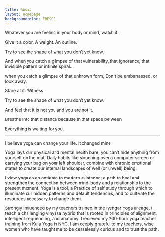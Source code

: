 ```yaml
---
title: About
layout: Homepage
backgroundcolor: FBE9C1
---
```

Whatever you are feeling 
in your body or mind, 
watch it. 

Give it a color. 
A weight. 
An outline.

Try to see the shape of what you don’t yet know. 

And when you catch a glimpse 
of that vulnerability, 
that ignorance, 
that invisible pattern or infinite spiral...

when you catch a glimpse 
of that unknown form,
Don't be embarrassed, or look away. 

Stare at it. 
Witness. 

Try to see the shape of what you don’t yet know. 

And feel  that it is not you 
and you are not it. 

Breathe into that distance
because in that space    between

Everything is waiting for you.

_____________________



I believe yoga can change your life. It changed mine. 

Yoga lays our physical and mental health bare, you can’t hide anything from yourself on the mat. Daily habits like slouching over a computer screen or carrying your bag on your left shoulder, combine with chronic emotional states to create our internal landscapes of well (or unwell) being. 

I view yoga as an antidote to modern existence; a path to heal and strengthen the connection between mind-body and a relationship to the present moment. Yoga is a tool, a Practice of self study through which to illuminate our hidden patterns and default tendencies, and to cultivate the resources necessary to change them. 

Strongly influenced by my teachers trained in the Iyengar Yoga lineage, I teach a challenging vinyasa hybrid that is rooted in principles of alignment, intelligent sequencing, and anatomy. I recieved my 200-hour yoga teacher training from Kula Yoga in NYC. I am deeply grateful to my teachers, wise women who have taught me to be ceaselessly curious and to trust the path. 
